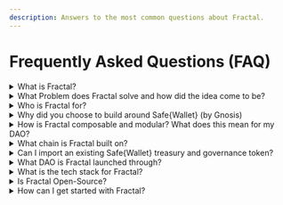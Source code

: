 ```yaml
---
description: Answers to the most common questions about Fractal.
---
```


# Frequently Asked Questions (FAQ)

<details>
<summary>What is Fractal?</summary>

Fractal is the most composable DAO app and framework. Users can form complex sub-Safe hierarchies and govern in whatever structure suits their needs. This extends existing Safe{Wallet}'s with no-code capabilities of multiple governance options, executive powers between sub-Safes as well templating functionality to fast-track day to day operations.

As an example, an organization could form agile sub-Safes - each powered by a multisig - that are accountable to a token voting community at the parent level. Or a different user could want to progressively decentralize; a small group of NFT voting members could keep some executive powers over a token voting community. All these options and more are available so that DAOs no longer feel like their locked into doing governance a certain way. Your DAO. Your Way!
</details>

<details>
<summary>What Problem does Fractal solve and how did the idea come to be?</summary>

DAOs are stuck. There are an infinite number of possibilities available to DAOs but current organizations aren't agile or open enough to take advantage. Moving on-chain feels like giving up their agility, scalability and community experimentation. They have to pick one governance for their entire DAO. They lack the technical bandwidth to compose complicated sub-Safe structures and wish it could be as no-code as drag and drop.

The [Decent DAO](https://www.decent-dao.org/) venture studio experienced this challenge firsthand as they transitioned to becoming a DAO, so together we created Fractal. 
</details>

<details>
<summary>Who is Fractal for?</summary>

Fractal is for those who find existing DAO tools rigid and restrictive. These people know there’s rarely such thing as ‘one governance fits all’ so regularly just use a Safe{Wallet} multisig and Snapshot vote for now. They might have tip-toed around the idea of moving on-chain in a sub-Safe structure.... but fear getting locked-in to one provider or diverting their own engineers to tackle the probelm. 

Here, Fractal offers value across multiple DAO stakeholders:

* **DAO Leaders and Founders** - Create your own on-chain sub-Safe hierarchies. Establish the structure, permissions and governance unique to your DAO. Offer your contributors as much - or as little - decision making power on assets as you feel comfortable with. Ensure whatever structure you go for, that it's all transparent, scalable and on-chain to build community confidence. Never feel locked-in as at the end of the day, each sub-Safe is just a Safe{Wallet} multisig.
* **DAO Community Members**  - Track all DAO activities and asset movements. Engage on proposals based on permissions. Let contributor sub-Safes action daily tasks whilst you review - and potentially freeze - activities that may go against your wishes
* **DAO Contributors** - Get clarity on what budgets and assets you've been allocated. Action your responsibilities with on-chain buy-in from the community. Speed up regular DAO tasks with a template builder that interoperates no-code with any smart contract on Ethereum to access all the benefits DeFi offers your organization.
</details>

<details>
<summary>Why did you choose to build around Safe{Wallet} (by Gnosis)</summary>

DAOs essentially just add custom decision making powers to digital assets. This requires a huge amount of trust that the treasury will hold these assets securely. We chose to build around Safe{Wallet} multisig (formerly Gnosis Safe) because it is the industry standard for storing assets. As well as this, 90%+ of DAOs already use a Safe, meaning getting started with Fractal is as easy as searching for your Safe's address in our nav bar. Users never have to feel locked-in to a DAO tool again as Safes are built end to end to be custom and modular (see below).
</details>

<details>
<summary>How is Fractal composable and modular? What does this mean for my DAO?</summary>

Fractal is a small set of components and permissions attached to a Safe{Wallet} multisig.  While we provide the initial set of defaults, the Fractal framework itself is infinitely customizable.

Don’t like ERC-20 token-based voting?  Your DAO can vote to remove the strategy and approve a new one. The crypto ecosystem is always expanding so your DAO from day 1 needs to be upgradeable to the latest and greatest.
</details>

<details>
<summary>What chain is Fractal built on?</summary>

Fractal is built on the Ethereum Virtual Machine (EVM). At launch we will support Ethereum Mainnet but will support Polygon very soon.
</details>

<details>
<summary>Can I import an existing Safe{Wallet} treasury and governance token?</summary>

Yes, absolutely. We want to make starting with Fractal as easy for existing DAOs as possible. If you don't have either though, you can also start from scratch at the click of a button.
</details>

<details>
<summary>What DAO is Fractal launched through?</summary>

Fractal was incubated and launched by [Decent DAO](https://www.decent-dao.org/).
</details>

<details>
<summary>What is the tech stack for Fractal?</summary>

Web app: Typescript, React, ethers.js

Smart Contracts and Test Suite: Solidity, OpenZeppelin, Hardhat, Ethers
</details>

<details>
<summary>Is Fractal Open-Source?</summary>

Yes, Fractal is completely open source.  You can find all of our code at the [Decent DAO Github](https://github.com/decent-dao).
</details>

<details>
<summary>How can I get started with Fractal?</summary>

Learn more at [fractalframework.xyz](https://www.fractalframework.xyz/) or start right away at https://app.fractalframework.xyz/
</details>

